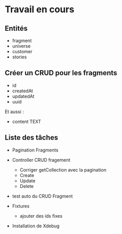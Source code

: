 # Travail en cours

## Entités

- fragment
- universe
- customer
- stories

## Créer un CRUD pour les fragments

- id
- createdAt
- updatedAt
- uuid

Et aussi :
- content TEXT

## Liste des tâches

- Pagination Fragments
- Controller CRUD fragement
    - Corriger getCollection avec la pagination
    - Create
    - Update
    - Delete
- test auto du CRUD Fragment
- Fixtures
    - ajouter des ids fixes
    
- Installation de Xdebug